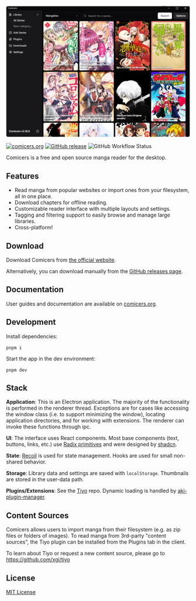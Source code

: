[![comicers screenshot](assets/comicers_screenshot.webp)](https://comicers.org)

[![comicers.org](https://img.shields.io/badge/website-comicers.org-7048E8?style=flat-square)](https://comicers.org)
[![GitHub release](https://img.shields.io/github/v/release/xgi/comicers?style=flat-square)](https://github.com/xgi/comicers/releases)
![GitHub Workflow Status](https://img.shields.io/github/actions/workflow/status/xgi/comicers/publish.yml?branch=master&style=flat-square)

Comicers is a free and open source manga reader for the desktop.

## Features

- Read manga from popular websites or import ones from your filesystem,
  all in one place.
- Download chapters for offline reading.
- Customizable reader interface with multiple layouts and settings.
- Tagging and filtering support to easily browse and manage large libraries.
- Cross-platform!

## Download

Download Comicers from [the official website](https://comicers.org/download).

Alternatively, you can download manually from the
[GitHub releases page](https://github.com/xgi/comicers/releases).

## Documentation

User guides and documentation are available on
[comicers.org](https://comicers.org).

## Development

Install dependencies:

```
pnpm i
```

Start the app in the dev environment:

```
pnpm dev
```

## Stack

**Application**: This is an Electron application. The majority of the functionality is performed in the renderer thread. Exceptions are for cases like accessing the window class (i.e. to support minimizing the window), locating application directories, and for working with extensions. The renderer can invoke these functions through ipc.

**UI**: The interface uses React components. Most base components (text, buttons, links, etc.) use [Radix primitives](https://www.radix-ui.com/primitives) and were designed by [shadcn](https://ui.shadcn.com).

**State**: [Recoil](https://recoiljs.org) is used for state management. Hooks are used for small
non-shared behavior.

**Storage**: Library data and settings are saved with `localStorage`. Thumbnails are stored in
the user-data path.

**Plugins/Extensions**: See the [Tiyo](https://github.com/xgi/tiyo) repo. Dynamic loading is handled by [aki-plugin-manager](https://github.com/xgi/aki-plugin-manager).

## Content Sources

Comicers allows users to import manga from their filesystem (e.g. as zip files
or folders of images). To read manga from 3rd-party "content sources", the
Tiyo plugin can be installed from the Plugins tab in the client.

To learn about Tiyo or request a new content source, please go to https://github.com/xgi/tiyo

## License

[MIT License](https://github.com/xgi/comicers/blob/master/LICENSE.txt)
